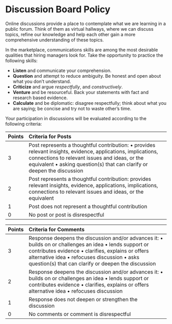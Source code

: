 # Discussion Board Policy

Online discussions provide a place to contemplate what we are learning in a public forum. Think of them as virtual hallways, where we can discuss topics, refine our knowledge and help each other gain a more comprehensive understanding of these topics.

In the marketplace, communications skills are among the most desirable qualities that hiring managers look for. Take the opportunity to practice the following skills:

* **Listen** and communicate your comprehension.
* **Question** and attempt to reduce ambiguity. Be honest and open about what you don’t understand.
* **Criticize** and argue _respectfully_, and _constructively_.
* **Venture** and be resourceful. Back your statements with fact and research based evidence.
* **Calculate** and be diplomatic: disagree respectfully; think about what you are saying; be concise and try not to waste other’s time.

Your participation in discussions will be evaluated according to the following criteria:

| Points | Criteria for Posts |
|:-------|:-------------------|
| 3 | Post represents a thoughtful contribution: • provides relevant insights, evidence, applications, implications, connections to relevant issues and ideas, or the equivalent • asking question(s) that can clarify or deepen the discussion |
| 2 | Post represents a thoughtful contribution: provides relevant insights, evidence, applications, implications, connections to relevant issues and ideas, or the equivalent |
| 1 | Post does not represent a thoughtful contribution |
| 0 | No post or post is disrespectful |


| Points | Criteria for Comments |
|:-------|:-------------------|
| 3 | Response deepens the discussion and/or advances it: • builds on or challenges an idea • lends support or contributes evidence • clarifies, explains or offers alternative idea • refocuses discussion • asks question(s) that can clarify or deepen the discussion |
| 2 | Response deepens the discussion and/or advances it: • builds on or challenges an idea • lends support or contributes evidence • clarifies, explains or offers alternative idea • refocuses discussion |
| 1 | Response does not deepen or strengthen the discussion |
| 0 | No comments or comment is disrespectful |
